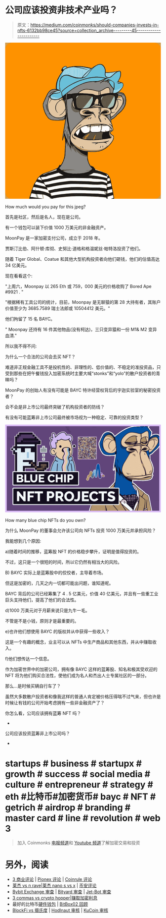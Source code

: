 # 公司应该投资非技术产业吗？

> 原文：<https://medium.com/coinmonks/should-companies-invests-in-nfts-6132bb98ce45?source=collection_archive---------45----------------------->

![](img/d20552bea39605d2f3acdc4886dc651b.png)

How much would you pay for this jpeg?

首先是社区，然后是名人，现在是公司。

有一个钱包可以装下价值 1000 万美元的非金融资产。

MoonPay 是一家加密支付公司，成立于 2018 年。

贾斯汀比伯、阿什顿·库彻、史努比·道格和格温妮丝·帕特洛投资了他们。

随着 Tiger Global、Coatue 和其他大型机构投资者向他们砸钱，他们的估值高达 34 亿美元。

现在看看这个:

"上周六，Moonpay 以 265 Eth 或 759，000 美元的价格收购了 Bored Ape #9921 . "

"根据稀有工具公司的统计，目前，Moonpay 是无聊猿的第 28 大持有者，其账户价值至少为 3685.7589 瑞士法郎或 10504412 美元。"

他们拘留了 15 名 BAYC。

" Moonpay 还持有 16 件其他物品(没有柯达)，三只变异猿和一份 M1& M2 变异血清."

所以我不得不问:

为什么一个合法的公司会去买 NFT？

难道非正规金融工具不是投机性的、非理性的、低价值的、不稳定的准投资品，只受到那些在把午餐钱投入加密系统时主要大喊“stonks”和“yolo”的散户投资者的青睐吗？

MoonPay 的创始人有没有可能是 BAYC 特许经营权背后的宇迦实验室的秘密投资者？

会不会是非上市公司最终突破了机构投资者的防线？

有没有可能蓝筹非上市公司最终被市场视为一种稳定、可靠的投资类型？

![](img/00ddee418e9e66ce3f58d9131c7e4b26.png)

How many blue chip NFTs do you own?

为什么 MoonPay 的董事会允许该公司向 NFTs 投资 1000 万美元并承担风险？

我能想到几个原因:

a)随着时间的推移，蓝筹股 NFT 的价格稳步攀升，证明是值得投资的。

不过，这只是一个很短的时间，所以它仍然有相当大的风险。

B) BAYC 实际上是蓝筹股中的佼佼者，主导着市场。

但这是加密的，几天之内一切都可能出问题，谁知道呢。

BAYC 背后的公司已经筹集了 4 . 5 亿美元，价值 40 亿美元，并且有一些重工业巨头支持他们，提高了他们的合法性。

d)1000 万美元对于月薪来说只是九牛一毛。

不管是不是小钱，原则才是最重要的。

e)也许他们想使用 BAYC 的版权并从中获得一些收入？

这是一个有趣的概念，业主可以从 NFTs 中生产商品和其他东西，并从中赚取收入。

f)他们想传达一个信息。

作为加密世界中的加密公司，拥有像 BAYC 这样的蓝筹股、知名和极其受欢迎的 NFT 将为他们购买合法性，使他们成为名人和杰出人士专属社区的一部分。

那么…是时候买辆自行车了？

虽然大多数散户投资者和像我这样的普通人肯定被价格压得喘不过气来，但也许是时候让有钱的公司开始考虑拥有一些非金融资产了？

你怎么看，公司应该拥有蓝筹 NFT 吗？

-

公司应该投资蓝筹非上市公司吗？

-

# startups # business # startupx # growth # success # social media # culture # entrepreneur # strategy # eth #比特币#加密货币# bayc # NFT # getrich # airdrop # branding # master card # line # revolution # web 3

> 加入 Coinmonks [电报频道](https://t.me/coincodecap)和 [Youtube 频道](https://www.youtube.com/c/coinmonks/videos)了解加密交易和投资

# 另外，阅读

*   [3 商业评论](/coinmonks/3commas-review-an-excellent-crypto-trading-bot-2020-1313a58bec92) | [Pionex 评论](https://coincodecap.com/pionex-review-exchange-with-crypto-trading-bot) | [Coinrule 评论](/coinmonks/coinrule-review-2021-a-beginner-friendly-crypto-trading-bot-daf0504848ba)
*   [莱杰 vs n rave](/coinmonks/ledger-vs-ngrave-zero-7e40f0c1d694)|[莱杰 nano s vs x](/coinmonks/ledger-nano-s-vs-x-battery-hardware-price-storage-59a6663fe3b0) | [币安评论](/coinmonks/binance-review-ee10d3bf3b6e)
*   [Bybit Exchange 审查](/coinmonks/bybit-exchange-review-dbd570019b71) | [Bityard 审查](https://coincodecap.com/bityard-reivew) | [Jet-Bot 审查](https://coincodecap.com/jet-bot-review)
*   [3 commas vs crypto hopper](/coinmonks/3commas-vs-pionex-vs-cryptohopper-best-crypto-bot-6a98d2baa203)|[赚取加密利息](/coinmonks/earn-crypto-interest-b10b810fdda3)
*   最好的比特币[硬件钱包](/coinmonks/hardware-wallets-dfa1211730c6) | [BitBox02 回顾](/coinmonks/bitbox02-review-your-swiss-bitcoin-hardware-wallet-c36c88fff29)
*   [BlockFi vs 摄氏度](/coinmonks/blockfi-vs-celsius-vs-hodlnaut-8a1cc8c26630) | [Hodlnaut 审核](/coinmonks/hodlnaut-review-best-way-to-hodl-is-to-earn-interest-on-your-bitcoin-6658a8c19edf) | [KuCoin 审核](https://coincodecap.com/kucoin-review)